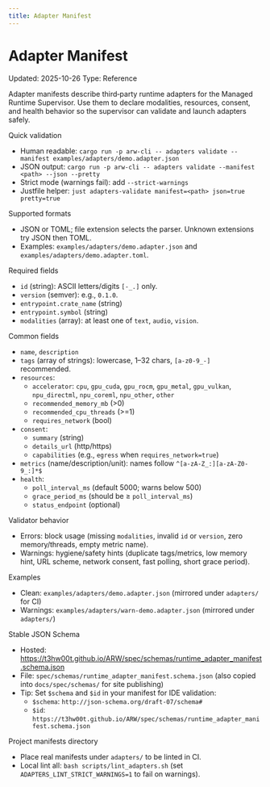 ```yaml
---
title: Adapter Manifest
---
```


# Adapter Manifest

Updated: 2025-10-26
Type: Reference

Adapter manifests describe third‑party runtime adapters for the Managed Runtime Supervisor. Use them to declare modalities, resources, consent, and health behavior so the supervisor can validate and launch adapters safely.

Quick validation
- Human readable: `cargo run -p arw-cli -- adapters validate --manifest examples/adapters/demo.adapter.json`
- JSON output: `cargo run -p arw-cli -- adapters validate --manifest <path> --json --pretty`
- Strict mode (warnings fail): add `--strict-warnings`
- Justfile helper: `just adapters-validate manifest=<path> json=true pretty=true`

Supported formats
- JSON or TOML; file extension selects the parser. Unknown extensions try JSON then TOML.
- Examples: `examples/adapters/demo.adapter.json` and `examples/adapters/demo.adapter.toml`.

Required fields
- `id` (string): ASCII letters/digits `[-_.]` only.
- `version` (semver): e.g., `0.1.0`.
- `entrypoint.crate_name` (string)
- `entrypoint.symbol` (string)
- `modalities` (array): at least one of `text`, `audio`, `vision`.

Common fields
- `name`, `description`
- `tags` (array of strings): lowercase, 1–32 chars, `[a-z0-9_-]` recommended.
- `resources`:
  - `accelerator`: `cpu`, `gpu_cuda`, `gpu_rocm`, `gpu_metal`, `gpu_vulkan`, `npu_directml`, `npu_coreml`, `npu_other`, `other`
  - `recommended_memory_mb` (>0)
  - `recommended_cpu_threads` (>=1)
  - `requires_network` (bool)
- `consent`:
  - `summary` (string)
  - `details_url` (http/https)
  - `capabilities` (e.g., `egress` when `requires_network=true`)
- `metrics` (name/description/unit): names follow `^[a-zA-Z_:][a-zA-Z0-9_:]*$`
- `health`:
  - `poll_interval_ms` (default 5000; warns below 500)
  - `grace_period_ms` (should be ≥ `poll_interval_ms`)
  - `status_endpoint` (optional)

Validator behavior
- Errors: block usage (missing `modalities`, invalid `id` or `version`, zero memory/threads, empty metric name).
- Warnings: hygiene/safety hints (duplicate tags/metrics, low memory hint, URL scheme, network consent, fast polling, short grace period).

Examples
- Clean: `examples/adapters/demo.adapter.json` (mirrored under `adapters/` for CI)
- Warnings: `examples/adapters/warn-demo.adapter.json` (mirrored under `adapters/`)

Stable JSON Schema
- Hosted: https://t3hw00t.github.io/ARW/spec/schemas/runtime_adapter_manifest.schema.json
- File: `spec/schemas/runtime_adapter_manifest.schema.json` (also copied into `docs/spec/schemas/` for site publishing)
- Tip: Set `$schema` and `$id` in your manifest for IDE validation:
  - `$schema`: `http://json-schema.org/draft-07/schema#`
  - `$id`: `https://t3hw00t.github.io/ARW/spec/schemas/runtime_adapter_manifest.schema.json`

Project manifests directory
- Place real manifests under `adapters/` to be linted in CI.
- Local lint all: `bash scripts/lint_adapters.sh` (set `ADAPTERS_LINT_STRICT_WARNINGS=1` to fail on warnings).
